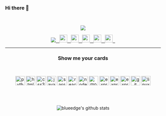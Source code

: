 ### Hi there 👋
<br>

<p align="center">
  <img src="https://raw.githubusercontent.com/blueedgetechno/blueedgetechno/master/img/profile.gif"/>
</p>

<p align="center">
 <a target="_blank" href=https://github.com/blueedgetechno>
  <img src=https://img.shields.io/github/followers/blueedgetechno?label=follow%20me&style=social />
  &nbsp;
</a>

<a target="_blank" href=https://codeforces.com/profile/blue_edge>
  <img src=https://sta.codeforces.com/s/62449/favicon-32x32.png width="25" height="25" />
  &nbsp;
</a>

<a target="_blank" href=https://twitter.com/blueedgetechno>
  <img height="25" width="25" src="https://abs.twimg.com/favicons/twitter.ico" />
  &nbsp;
</a>

<a target="_blank" href=mailto:blueedgetechno@gmail.com>
  <img height="25" width="25" src="https://ssl.gstatic.com/ui/v1/icons/mail/images/favicon5.ico" />
  &nbsp;
</a>

<a target="_blank" href=https://www.linkedin.com/in/rohan-gupta-07442917b />
  <img height="25" width="25" src="https://static-exp1.licdn.com/sc/h/al2o9zrvru7aqj8e1x2rzsrca" />
  &nbsp;
</a>

<a target="_blank" href=https://blueedgetechno.herokuapp.com/projects >
  <img height="25" width="25" src="https://raw.githubusercontent.com/blueedgetechno/blueedgetechno/master/img/pngegg.png" fill="#fff"/>
  &nbsp;
</a>
</p>

<hr>
<h3 align="center">Show me your cards</h3>
<br>

<p align="center">
<img src=https://devicons.github.io/devicon/devicon.git/icons/python/python-original.svg alt=python width="30" height="30"/>
<img src=https://devicons.github.io/devicon/devicon.git/icons/html5/html5-original.svg alt=html5 width="30" height="30"/>
<img src=https://devicons.github.io/devicon/devicon.git/icons/css3/css3-original.svg alt=css3 width="30" height="30"/>
<img src=https://devicons.github.io/devicon/devicon.git/icons/javascript/javascript-original.svg alt=javascript width="30" height="30"/>
<img src=https://devicons.github.io/devicon/devicon.git/icons/sass/sass-original.svg alt=sass width="30" height="30"/>
<img src=https://devicons.github.io/devicon/devicon.git/icons/react/react-original.svg alt=react width="30" height="30"/>
<img src=https://devicons.github.io/devicon/devicon.git/icons/nodejs/nodejs-original.svg alt=nodejs width="30" height="30"/>
<img src=https://devicons.github.io/devicon/devicon.git/icons/mongodb/mongodb-original.svg alt=mongodb width="30" height="30"/>
<img src=https://devicons.github.io/devicon/devicon.git/icons/express/express-original.svg alt=express width="30" height="30"/>
<img src=https://devicons.github.io/devicon/devicon.git/icons/mysql/mysql-original.svg alt=express width="30" height="30"/>
<img src=https://devicons.github.io/devicon/devicon.git/icons/postgresql/postgresql-original.svg alt=express width="30" height="30"/>
<img src=https://devicons.github.io/devicon/devicon.git/icons/git/git-original.svg alt=git width="30" height="30"/>
<img src=https://devicons.github.io/devicon/devicon.git/icons/linux/linux-original.svg alt=linux width="30" height="30"/>
</p>

<br><br>

<p align="center">
  <img alt="blueedge's github stats" src="https://github-readme-stats.vercel.app/api?username=blueedgetechno&&show_icons=true&title_color=ffffff&icon_color=bb2acf&text_color=daf7dc&bg_color=151515" >
 </p>
